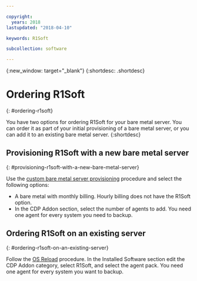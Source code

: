 ```yaml
---

copyright:
  years: 2018
lastupdated: "2018-04-10"

keywords: R1Soft

subcollection: software

---
```


{:new_window: target="_blank"}
{:shortdesc: .shortdesc}

# Ordering R1Soft
{: #ordering-r1soft}

You have two options for ordering R1Soft for your bare metal server. You can order it as part of your initial provisioning of a bare metal server, or you can add it to an existing bare metal server.
{:shortdesc}

## Provisioning R1Soft with a new bare metal server
{: #provisioning-r1soft-with-a-new-bare-metal-server}

Use the [custom bare metal server provisioning](https://cloud.ibm.com/docs/bare-metal/baremetal-provision.html#building-a-custom-bare-metal-server) procedure and select the following options:

* A bare metal with monthly billing. Hourly billing does not have the R1Soft option.
* In the CDP Addon section, select the number of agents to add. You need one agent for every system you need to backup.

## Ordering R1Soft on an existing server
{: #ordering-r1soft-on-an-existing-server}

Follow the [OS Reload](/docs/infrastructure/bare-metal?topic=bare-metal-reloading-the-os) procedure. In the Installed Software section edit the CDP Addon category, select R1Soft, and select the agent pack. You need one agent for every system you want to backup.
